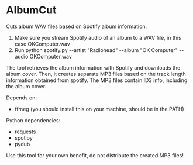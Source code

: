 # AlbumCut
Cuts album WAV files based on Spotify album information.

1) Make sure you stream Spotify audio of an album to a WAV file, in this case OKComputer.wav
2) Run python spotify.py --artist "Radiohead" --album "OK Computer" --audio OKComputer.wav

The tool retrieves the album information with Spotify and downloads the album cover.
Then, it creates separate MP3 files based on the track length information obtained from spotify.
The MP3 files contain ID3 info, including the album cover.

<p>
Depends on:
<ul>
<li>ffmeg (you should install this on your machine, should be in the PATH)
</ul>

<p>
Python dependencies:
<ul>
<li>requests
<li>spotipy
<li>pydub
</ul>

<p>
Use this tool for your own benefit, do not distribute the created MP3 files!